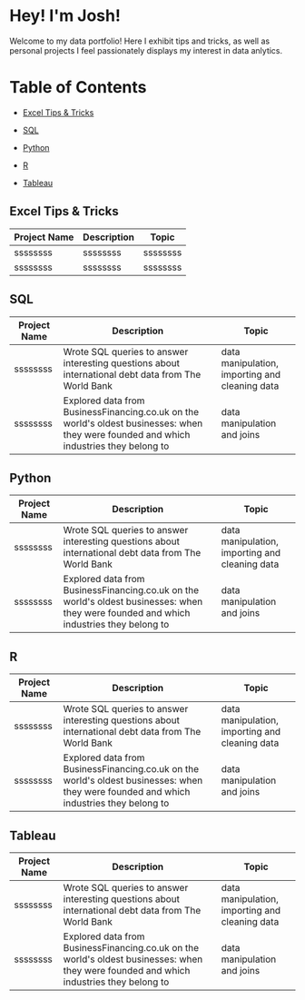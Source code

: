 # **Hey! I'm Josh!**
Welcome to my data portfolio! Here I exhibit tips and tricks, as well as personal projects I feel passionately displays my interest in data anlytics.
# Table of Contents
* [Excel Tips & Tricks](#Excel-Tips-&-Tricks)
  
* [SQL](#SQL)

* [Python](#Python)

* [R](#R)

* [Tableau](#Tableau)

## Excel Tips & Tricks
Project Name  | Description   |  Topic
------------- | ------------- | ------------------
 ssssssss| ssssssss  | ssssssss
 ssssssss | ssssssss | ssssssss

## SQL
Project Name  | Description   |  Topic
------------- | ------------- | ------------------
 ssssssss| Wrote SQL queries to answer interesting questions about international debt data from The World Bank  | data manipulation, importing and cleaning data
 ssssssss | Explored data from BusinessFinancing.co.uk on the world's oldest businesses: when they were founded and which industries they belong to | data manipulation and joins

## Python 
Project Name  | Description   |  Topic
------------- | ------------- | ------------------
 ssssssss| Wrote SQL queries to answer interesting questions about international debt data from The World Bank  | data manipulation, importing and cleaning data
 ssssssss | Explored data from BusinessFinancing.co.uk on the world's oldest businesses: when they were founded and which industries they belong to | data manipulation and joins
 
## R
Project Name  | Description   |  Topic
------------- | ------------- | ------------------
 ssssssss| Wrote SQL queries to answer interesting questions about international debt data from The World Bank  | data manipulation, importing and cleaning data
 ssssssss | Explored data from BusinessFinancing.co.uk on the world's oldest businesses: when they were founded and which industries they belong to | data manipulation and joins

## Tableau
Project Name  | Description   |  Topic
------------- | ------------- | ------------------
 ssssssss| Wrote SQL queries to answer interesting questions about international debt data from The World Bank  | data manipulation, importing and cleaning data
 ssssssss | Explored data from BusinessFinancing.co.uk on the world's oldest businesses: when they were founded and which industries they belong to | data manipulation and joins
